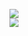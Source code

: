 [![](https://img.shields.io/badge/Made%20With-Github%20Spray-lightgrey.svg?style=for-the-badge&logo=github)](https://github.com/Annihil/github-spray#20252)  
[![](https://i.imgur.com/2DrTn0Z.gif)](https://github.com/Annihil/github-spray)